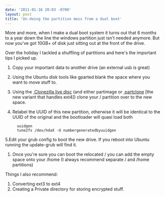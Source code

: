 ```yaml
---
date: '2011-01-16 20:03 -0700'
layout: post
title: 'Un-doing the partition mess from a dual boot'
---
```


More and more, when I make a dual boot system it turns out that 6 months
to a year down the line the windows partition just isn't needed anymore.
But now you've got 10GB+ of disk just sitting out at the front of the
drive.

Over the holiday I tackled a shuffling of partitions and here's the
important tips I picked up.

1.  Copy your important data to another drive (an external usb is great)
2.  Using the Ubuntu disk tools like gparted blank the space where you
    want to move stuff to.
3.  Using the
    <a href="http://clonezilla.org/" class="ext-link"> Clonezilla live
    disc</a> (and either partimage or
    <a href="http://partclone.org/" class="ext-link"> partclone</a>
    \[the new variant that handles ext4\]) clone your / partition over
    to the new space.
4.  Relabel the UUID of this new partition, otherwise it will be
    identical to the UUID of the original and the bootloader will quasi
    load both

          uuidgen
          tune2fs /dev/hdaX -U numbergeneratedbyuuidgen

5.Edit your grub config to boot the new drive. If you reboot into Ubuntu
running the update-grub will find it.

1.  Once you're sure you can boot the relocated / you can add the empty
    space onto your /home (I always recommend separate / and /home
    partitions)

Things I also recommend:

1.  Converting ext3 to ext4
2.  Creating a Private directory for storing encrypted stuff.

